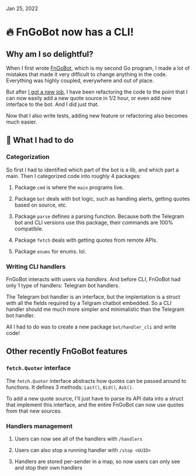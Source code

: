 Jan 25, 2022

# 🔥 FnGoBot now has a CLI!

## Why am I so delightful?

When I first wrote [FnGoBot](https://github.com/artnoi43/fngobot), which is my second Go program, I made a lot of mistakes that made it very difficult to change anything in the code. Everything was highly coupled, everywhere and out of place.

But after [I got a new job](/blog/2021/dev/), I have been refactoring the code to the point that I can now easily add a new quote source in 1/2 hour, or even add new interface to the bot. And I did just that.

Now that I also write tests, adding new feature or refactoring also becomes much easier.

## 📝 What I had to do

### Categorization

So first I had to identified which part of the bot is a lib, and which part a main. Then I categorized code into roughly 4 packages:

1. Package `cmd` is where the `main` programs live.

2. Package `bot` deals with bot logic, such as handling alerts, getting quotes based on source, etc.

3. Package `parse` defines a parsing function. Because both the Telegram bot and CLI versions use this package, their commands are 100% compatible.

4. Package `fetch` deals with getting quotes from remote APIs.

5. Package `enums` for enums. lol.

### Writing CLI handlers

FnGoBot interacts with users via _handlers_. And before CLI, FnGoBot had only 1 type of handlers: Telegram bot handlers.

The Telegram bot handler is an interface, but the implentation is a struct with all the fields required by a Telgram chatbot embedded. So a CLI handler should me much more simpler and minimalistic than the Telegram bot handler.

All I had to do was to create a new package `bot/handler_cli` and write code!

## Other recently FnGoBot features

### `fetch.Quoter` interface

The `fetch.Quoter` interface abstracts how quotes can be passed around to functions. It defines 3 methods: `Last()`, `Bid()`, `Ask()`.

To add a new quote source, I'll just have to parse its API data into a struct that implement this interface, and the entire FnGoBot can now use quotes from that new sources.

### Handlers management

1. Users can now see all of the handlers with `/handlers`

2. Users can also stop a running handler with `/stop <UUID>`

3. Handlers are stored per-sender in a map, so now users can only see and stop their own handlers
